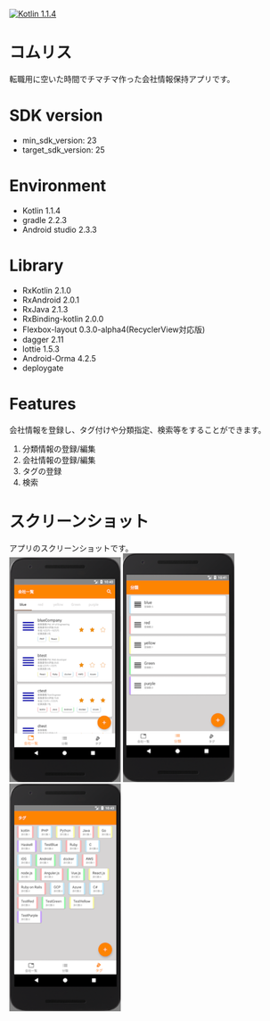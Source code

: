 [![Kotlin 1.1.4](https://img.shields.io/badge/Kotlin-1.1.3-blue.svg)](http://kotlinlang.org)

# コムリス
転職用に空いた時間でチマチマ作った会社情報保持アプリです。

# SDK version
* min_sdk_version: 23
* target_sdk_version: 25

# Environment
* Kotlin 1.1.4
* gradle 2.2.3
* Android studio 2.3.3

# Library
* RxKotlin 2.1.0
* RxAndroid 2.0.1
* RxJava 2.1.3
* RxBinding-kotlin 2.0.0
* Flexbox-layout 0.3.0-alpha4(RecyclerView対応版)
* dagger 2.11
* lottie 1.5.3
* Android-Orma 4.2.5
* deploygate

# Features
会社情報を登録し、タグ付けや分類指定、検索等をすることができます。
 1. 分類情報の登録/編集
 2. 会社情報の登録/編集
 3. タグの登録
 4. 検索

# スクリーンショット
アプリのスクリーンショットです。  
<img src="images/01_main.png" width="200" /> <img src="images/02_category.png" width="200" /> <img src="images/03_tag.png" width="200" />
